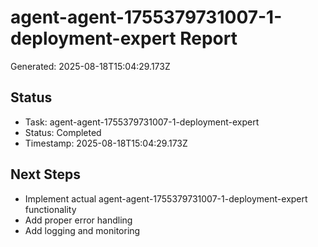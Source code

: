 # agent-agent-1755379731007-1-deployment-expert Report

Generated: 2025-08-18T15:04:29.173Z

## Status
- Task: agent-agent-1755379731007-1-deployment-expert
- Status: Completed
- Timestamp: 2025-08-18T15:04:29.173Z

## Next Steps
- Implement actual agent-agent-1755379731007-1-deployment-expert functionality
- Add proper error handling
- Add logging and monitoring
